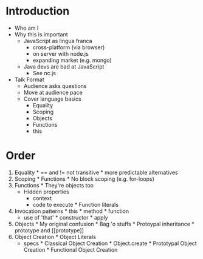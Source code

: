 # Introduction
  * Who am I
  * Why this is important
    * JavaScript as lingua franca
      * cross-platform (via browser)
      * on server with node.js
      * expanding market (e.g. mongo)
    * Java devs are bad at JavaScript
      * See nc.js
  * Talk Format
    * Audience asks questions
    * Move at audience pace
    * Cover language basics
      * Equality
      * Scoping
      * Objects
      * Functions
      * this

# Order
  1. Equality
    * == and != not transitive
    * more predictable alternatives
  2. Scoping
    * Functions
    * No block scoping (e.g. for-loops)
  3. Functions
    * They're objects too
      * Hidden properties
        * context
        * code to execute
    * Function literals
  4. Invocation patterns
    * this
    * method
    * function
      * use of 'that'
    * constructor
    * apply
  5. Objects
    * My original confusion
    * Bag 'o stuffs
    * Protoypal inheritance
    * prototype and [[prototype]]
  6. Object Creation
    * Object Literals
      * specs
    * Classical Object Creation
    * Object.create
    * Prototypal Object Creation
    * Functional Object Creation
